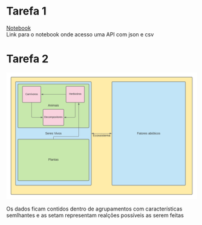 # Tarefa 1
[Notebook](https://github.com/heigon77/MC536_heigon/blob/master/Lab01/Notebooks/data-api-python.ipynb) \
Link para o notebook onde acesso uma API com json e csv

# Tarefa 2
![GitHUB Logo](https://github.com/heigon77/MC536_heigon/blob/master/Lab01/Imagens/Engenharia_Reversa.png)

Os dados ficam contidos dentro de agrupamentos com características semlhantes e as setam representam realções possíveis as serem feitas
